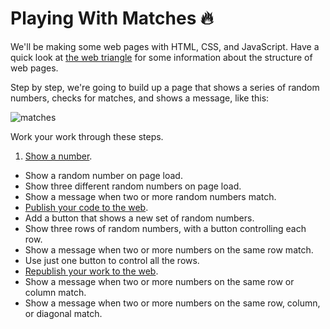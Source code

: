 # Playing With Matches :fire:

We'll be making some web pages with HTML, CSS, and JavaScript. Have a quick look at [the web triangle](./web-triangle.md) for some information about the structure of web pages.

Step by step, we're going to build up a page that shows a series of random numbers, checks for matches, and shows a message, like this:

![matches](https://cloud.githubusercontent.com/assets/1239497/12511823/109de326-c11d-11e5-9986-7e6f8ed994d0.jpg)

Work your work through these steps.

1. [Show a number](./show-a-number.md).
* Show a random number on page load.
* Show three different random numbers on page load.
* Show a message when two or more random numbers match.
* [Publish your code to the web](./publish-your-code-to-the-web.md).
* Add a button that shows a new set of random numbers.
* Show three rows of random numbers, with a button controlling each row.
* Show a message when two or more numbers on the same row match.
* Use just one button to control all the rows.
* [Republish your work to the web](./republish-your-work-to-the-web.md).
* Show a message when two or more numbers on the same row or column match.
* Show a message when two or more numbers on the same row, column, or diagonal match.
